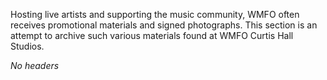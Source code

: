Hosting live artists and supporting the music community, WMFO often
receives promotional materials and signed photographs. This section is
an attempt to archive such various materials found at WMFO Curtis Hall
Studios.

*No headers*

